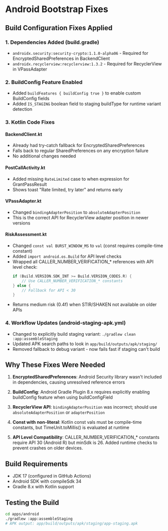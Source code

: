 # Android Bootstrap Fixes

## Build Configuration Fixes Applied

### 1. Dependencies Added (build.gradle)
- `androidx.security:security-crypto:1.1.0-alpha06` - Required for EncryptedSharedPreferences in BackendClient
- `androidx.recyclerview:recyclerview:1.3.2` - Required for RecyclerView in VPassAdapter

### 2. BuildConfig Feature Enabled
- Added `buildFeatures { buildConfig true }` to enable custom BuildConfig fields
- Added `IS_STAGING` boolean field to staging buildType for runtime variant detection

### 3. Kotlin Code Fixes

#### BackendClient.kt
- Already had try-catch fallback for EncryptedSharedPreferences
- Falls back to regular SharedPreferences on any encryption failure
- No additional changes needed

#### PostCallActivity.kt
- Added missing `RateLimited` case to when expression for GrantPassResult
- Shows toast "Rate limited, try later" and returns early

#### VPassAdapter.kt  
- Changed `bindingAdapterPosition` to `absoluteAdapterPosition`
- This is the correct API for RecyclerView adapter position in newer versions

#### RiskAssessment.kt
- Changed `const val BURST_WINDOW_MS` to `val` (const requires compile-time constant)
- Added `import android.os.Build` for API level checks
- Wrapped all CALLER_NUMBER_VERIFICATION_* references with API level check:
  ```kotlin
  if (Build.VERSION.SDK_INT >= Build.VERSION_CODES.R) {
      // Use CALLER_NUMBER_VERIFICATION_* constants
  } else {
      // Fallback for API < 30
  }
  ```
- Returns medium risk (0.4f) when STIR/SHAKEN not available on older APIs

### 4. Workflow Updates (android-staging-apk.yml)
- Changed to explicitly build staging variant: `./gradlew clean :app:assembleStaging`
- Updated APK search paths to look in `app/build/outputs/apk/staging/`
- Removed fallback to debug variant - now fails fast if staging can't build

## Why These Fixes Were Needed

1. **EncryptedSharedPreferences**: Android Security library wasn't included in dependencies, causing unresolved reference errors

2. **BuildConfig**: Android Gradle Plugin 8.x requires explicitly enabling buildConfig feature when using buildConfigField

3. **RecyclerView API**: `bindingAdapterPosition` was incorrect; should use `absoluteAdapterPosition` or `adapterPosition`

4. **Const with non-literal**: Kotlin const vals must be compile-time constants, but TimeUnit.toMillis() is evaluated at runtime

5. **API Level Compatibility**: CALLER_NUMBER_VERIFICATION_* constants require API 30 (Android R) but minSdk is 26. Added runtime checks to prevent crashes on older devices.

## Build Requirements
- JDK 17 (configured in GitHub Actions)
- Android SDK with compileSdk 34
- Gradle 8.x with Kotlin support

## Testing the Build
```bash
cd apps/android
./gradlew :app:assembleStaging
# APK output: app/build/outputs/apk/staging/app-staging.apk
```